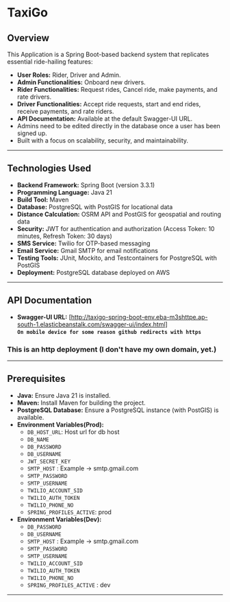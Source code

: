 # TaxiGo


## Overview
This Application is a Spring Boot-based backend system that replicates essential ride-hailing features:
- **User Roles:** Rider, Driver and Admin.
- **Admin Functionalities:** Onboard new drivers.
- **Rider Functionalities:** Request rides, Cancel ride, make payments, and rate drivers.
- **Driver Functionalities:** Accept ride requests, start and end rides, receive payments, and rate riders.
- **API Documentation:** Available at the default Swagger-UI URL.
- Admins need to be edited directly in the database once a user has been signed up.
- Built with a focus on scalability, security, and maintainability.

---

## Technologies Used
- **Backend Framework:** Spring Boot (version 3.3.1)
- **Programming Language:** Java 21
- **Build Tool:** Maven
- **Database:** PostgreSQL with PostGIS for locational data
- **Distance Calculation:** OSRM API and PostGIS for geospatial and routing data
- **Security:** JWT for authentication and authorization (Access Token: 10 minutes, Refresh Token: 30 days)
- **SMS Service:** Twilio for OTP-based messaging
- **Email Service:** Gmail SMTP for email notifications
- **Testing Tools:** JUnit, Mockito, and Testcontainers for PostgreSQL with PostGIS
- **Deployment:** PostgreSQL database deployed on AWS

---

## API Documentation
- **Swagger-UI URL:** [http://taxigo-spring-boot-env.eba-m3shttpe.ap-south-1.elasticbeanstalk.com/swagger-ui/index.html] \
**`On mobile device for some reason github redirects with https`**
### This is an http deployment (I don't have my own domain, yet.)

---

## Prerequisites
- **Java:** Ensure Java 21 is installed.
- **Maven:** Install Maven for building the project.
- **PostgreSQL Database:** Ensure a PostgreSQL instance (with PostGIS) is available.
- **Environment Variables(Prod):**
  - `DB_HOST_URL`: Host url for db host
  - `DB_NAME`
  - `DB_PASSWORD`
  - `DB_USERNAME`
  - `JWT_SECRET_KEY`
  - `SMTP_HOST` : Example -> smtp.gmail.com
  - `SMTP_PASSWORD`
  - `SMTP_USERNAME`
  - `TWILIO_ACCOUNT_SID`
  - `TWILIO_AUTH_TOKEN`
  - `TWILIO_PHONE_NO`
  - `SPRING_PROFILES_ACTIVE`: prod
- **Environment Variables(Dev):**
  - `DB_PASSWORD`
  - `DB_USERNAME`
  - `SMTP_HOST` : Example -> smtp.gmail.com
  - `SMTP_PASSWORD`
  - `SMTP_USERNAME`
  - `TWILIO_ACCOUNT_SID`
  - `TWILIO_AUTH_TOKEN`
  - `TWILIO_PHONE_NO`
  - `SPRING_PROFILES_ACTIVE` : dev
    
---
